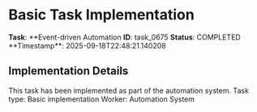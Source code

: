 # Basic Task Implementation

**Task**: **Event-driven Automation
**ID**: task_0675
**Status**: COMPLETED
**Timestamp\*\*: 2025-09-18T22:48:21.140208

## Implementation Details

This task has been implemented as part of the automation system.
Task type: Basic implementation
Worker: Automation System
